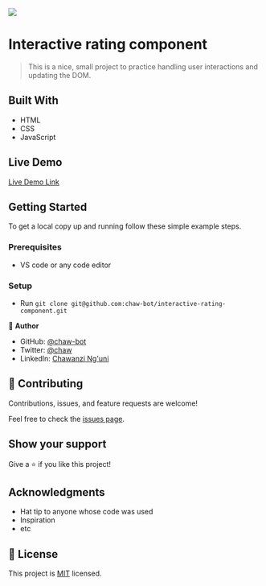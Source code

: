 ![](https://img.shields.io/badge/Microverse-blueviolet)

# Interactive rating component

> This is a nice, small project to practice handling user interactions and updating the DOM.


## Built With

- HTML
- CSS
- JavaScript

## Live Demo

[Live Demo Link](https://livedemo.com)


## Getting Started

To get a local copy up and running follow these simple example steps.

### Prerequisites
- VS code or any code editor

### Setup
- Run `git clone git@github.com:chaw-bot/interactive-rating-component.git`

👤 **Author**

- GitHub: [@chaw-bot](https://github.com/chaw-bot)
- Twitter: [@chaw](https://twitter.com/chawfronaut)
- LinkedIn: [Chawanzi Ng'uni](https://linkedin.com/in/chawanzi-ng-uni)


## 🤝 Contributing

Contributions, issues, and feature requests are welcome!

Feel free to check the [issues page](../../issues/).

## Show your support

Give a ⭐️ if you like this project!

## Acknowledgments

- Hat tip to anyone whose code was used
- Inspiration
- etc

## 📝 License

This project is [MIT](./MIT.md) licensed.
